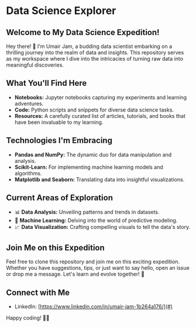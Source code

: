 # Data Science Explorer

## Welcome to My Data Science Expedition!

Hey there! 👋 I'm Umair Jam, a budding data scientist embarking on a thrilling journey into the realm of data and insights. This repository serves as my workspace where I dive into the intricacies of turning raw data into meaningful discoveries.

## What You'll Find Here

- **Notebooks:** Jupyter notebooks capturing my experiments and learning adventures.
- **Code:** Python scripts and snippets for diverse data science tasks.
- **Resources:** A carefully curated list of articles, tutorials, and books that have been invaluable to my learning.

## Technologies I'm Embracing

- **Pandas and NumPy:** The dynamic duo for data manipulation and analysis.
- **Scikit-Learn:** For implementing machine learning models and algorithms.
- **Matplotlib and Seaborn:** Translating data into insightful visualizations.

## Current Areas of Exploration

- 📊 **Data Analysis:** Unveiling patterns and trends in datasets.
- 🤖 **Machine Learning:** Delving into the world of predictive modeling.
- 📈 **Data Visualization:** Crafting compelling visuals to tell the data's story.

## Join Me on this Expedition

Feel free to clone this repository and join me on this exciting expedition. Whether you have suggestions, tips, or just want to say hello, open an issue or drop me a message. Let's learn and evolve together! 🚀

## Connect with Me

- LinkedIn: [https://www.linkedin.com/in/umair-jam-1b264a176/](#)

Happy coding! 🚀✨
